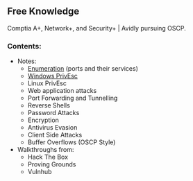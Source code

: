 ## Free Knowledge

Comptia A+, Network+, and Security+ | Avidly pursuing OSCP.

### Contents:
- Notes:
  - [Enumeration](Port_Enumeration.html) (ports and their services)
  - [Windows PrivEsc](/Windows_PrivEsc.html)
  - Linux PrivEsc
  - Web application attacks
  - Port Forwarding and Tunnelling
  - Reverse Shells
  - Password Attacks
  - Encryption
  - Antivirus Evasion
  - Client Side Attacks
  - Buffer Overflows (OSCP Style)
- Walkthroughs from:
  - Hack The Box
  - Proving Grounds
  - Vulnhub
